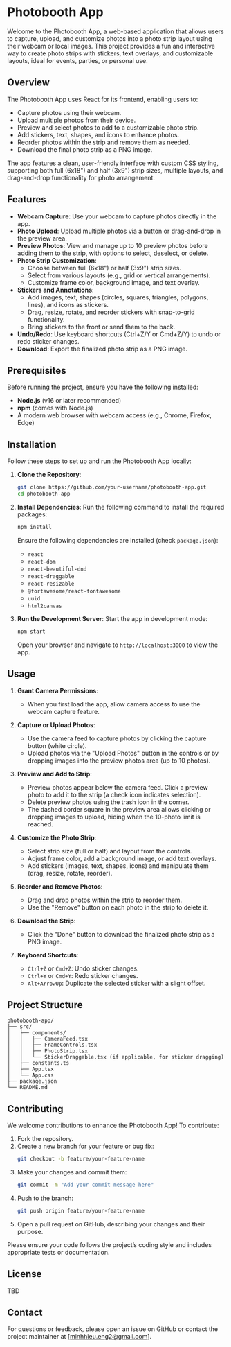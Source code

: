 # Photobooth App

Welcome to the Photobooth App, a web-based application that allows users to capture, upload, and customize photos into a photo strip layout using their webcam or local images. This project provides a fun and interactive way to create photo strips with stickers, text overlays, and customizable layouts, ideal for events, parties, or personal use.

## Overview

The Photobooth App uses React for its frontend, enabling users to:
- Capture photos using their webcam.
- Upload multiple photos from their device.
- Preview and select photos to add to a customizable photo strip.
- Add stickers, text, shapes, and icons to enhance photos.
- Reorder photos within the strip and remove them as needed.
- Download the final photo strip as a PNG image.

The app features a clean, user-friendly interface with custom CSS styling, supporting both full (6x18") and half (3x9") strip sizes, multiple layouts, and drag-and-drop functionality for photo arrangement.

## Features

- **Webcam Capture**: Use your webcam to capture photos directly in the app.
- **Photo Upload**: Upload multiple photos via a button or drag-and-drop in the preview area.
- **Preview Photos**: View and manage up to 10 preview photos before adding them to the strip, with options to select, deselect, or delete.
- **Photo Strip Customization**:
  - Choose between full (6x18") or half (3x9") strip sizes.
  - Select from various layouts (e.g., grid or vertical arrangements).
  - Customize frame color, background image, and text overlay.
- **Stickers and Annotations**:
  - Add images, text, shapes (circles, squares, triangles, polygons, lines), and icons as stickers.
  - Drag, resize, rotate, and reorder stickers with snap-to-grid functionality.
  - Bring stickers to the front or send them to the back.
- **Undo/Redo**: Use keyboard shortcuts (Ctrl+Z/Y or Cmd+Z/Y) to undo or redo sticker changes.
- **Download**: Export the finalized photo strip as a PNG image.

## Prerequisites

Before running the project, ensure you have the following installed:

- **Node.js** (v16 or later recommended)
- **npm** (comes with Node.js)
- A modern web browser with webcam access (e.g., Chrome, Firefox, Edge)

## Installation

Follow these steps to set up and run the Photobooth App locally:

1. **Clone the Repository**:
   ```bash
   git clone https://github.com/your-username/photobooth-app.git
   cd photobooth-app
   ```

2. **Install Dependencies**:
   Run the following command to install the required packages:
   ```bash
   npm install
   ```

   Ensure the following dependencies are installed (check `package.json`):
   - `react`
   - `react-dom`
   - `react-beautiful-dnd`
   - `react-draggable`
   - `react-resizable`
   - `@fortawesome/react-fontawesome`
   - `uuid`
   - `html2canvas`

3. **Run the Development Server**:
   Start the app in development mode:
   ```bash
   npm start
   ```

   Open your browser and navigate to `http://localhost:3000` to view the app.

## Usage

1. **Grant Camera Permissions**:
   - When you first load the app, allow camera access to use the webcam capture feature.

2. **Capture or Upload Photos**:
   - Use the camera feed to capture photos by clicking the capture button (white circle).
   - Upload photos via the "Upload Photos" button in the controls or by dropping images into the preview photos area (up to 10 photos).

3. **Preview and Add to Strip**:
   - Preview photos appear below the camera feed. Click a preview photo to add it to the strip (a check icon indicates selection).
   - Delete preview photos using the trash icon in the corner.
   - The dashed border square in the preview area allows clicking or dropping images to upload, hiding when the 10-photo limit is reached.

4. **Customize the Photo Strip**:
   - Select strip size (full or half) and layout from the controls.
   - Adjust frame color, add a background image, or add text overlays.
   - Add stickers (images, text, shapes, icons) and manipulate them (drag, resize, rotate, reorder).

5. **Reorder and Remove Photos**:
   - Drag and drop photos within the strip to reorder them.
   - Use the "Remove" button on each photo in the strip to delete it.

6. **Download the Strip**:
   - Click the "Done" button to download the finalized photo strip as a PNG image.

7. **Keyboard Shortcuts**:
   - `Ctrl+Z` or `Cmd+Z`: Undo sticker changes.
   - `Ctrl+Y` or `Cmd+Y`: Redo sticker changes.
   - `Alt+ArrowUp`: Duplicate the selected sticker with a slight offset.

## Project Structure

```
photobooth-app/
├── src/
│   ├── components/
│   │   ├── CameraFeed.tsx
│   │   ├── FrameControls.tsx
│   │   ├── PhotoStrip.tsx
│   │   └── StickerDraggable.tsx (if applicable, for sticker dragging)
│   ├── constants.ts
│   ├── App.tsx
│   └── App.css
├── package.json
└── README.md
```

## Contributing

We welcome contributions to enhance the Photobooth App! To contribute:

1. Fork the repository.
2. Create a new branch for your feature or bug fix:
   ```bash
   git checkout -b feature/your-feature-name
   ```
3. Make your changes and commit them:
   ```bash
   git commit -m "Add your commit message here"
   ```
4. Push to the branch:
   ```bash
   git push origin feature/your-feature-name
   ```
5. Open a pull request on GitHub, describing your changes and their purpose.

Please ensure your code follows the project’s coding style and includes appropriate tests or documentation.

## License

TBD

## Contact

For questions or feedback, please open an issue on GitHub or contact the project maintainer at [minhhieu.eng2@gmail.com].